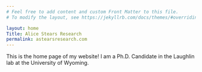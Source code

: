 ```yaml
---
# Feel free to add content and custom Front Matter to this file.
# To modify the layout, see https://jekyllrb.com/docs/themes/#overriding-theme-defaults

layout: home
Title: Alice Stears Research
permalink: astearsresearch.com
---
```

This is the home page of my website! 
I am a Ph.D. Candidate in the Laughlin lab at the University of Wyoming. 
